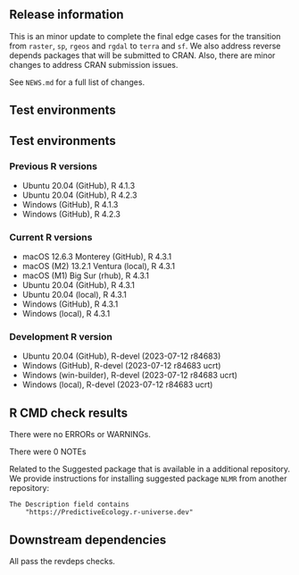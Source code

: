 ## Release information

This is an minor update to complete the final edge cases for the  transition from `raster`, `sp`, `rgeos` and `rgdal` to `terra` and `sf`. We also address reverse depends packages that will be submitted to CRAN. Also, there are minor changes to address CRAN submission issues.

See `NEWS.md` for a full list of changes.

## Test environments

## Test environments

### Previous R versions
* Ubuntu 20.04                 (GitHub), R 4.1.3
* Ubuntu 20.04                 (GitHub), R 4.2.3
* Windows                      (GitHub), R 4.1.3
* Windows                      (GitHub), R 4.2.3

### Current R versions
* macOS 12.6.3 Monterey        (GitHub), R 4.3.1
* macOS (M2) 13.2.1 Ventura     (local), R 4.3.1
* macOS (M1) Big Sur             (rhub), R 4.3.1
* Ubuntu 20.04                 (GitHub), R 4.3.1
* Ubuntu 20.04                  (local), R 4.3.1
* Windows                      (GitHub), R 4.3.1
* Windows                       (local), R 4.3.1

### Development R version
* Ubuntu 20.04                 (GitHub), R-devel (2023-07-12 r84683)
* Windows                      (GitHub), R-devel (2023-07-12 r84683 ucrt)
* Windows                 (win-builder), R-devel (2023-07-12 r84683 ucrt)
* Windows                       (local), R-devel (2023-07-12 r84683 ucrt)

## R CMD check results

There were no ERRORs or WARNINGs.

There were 0 NOTEs

Related to the Suggested package that is available in a additional repository.
We provide instructions for installing suggested package `NLMR` from another repository:

    The Description field contains
        "https://PredictiveEcology.r-universe.dev"

## Downstream dependencies

All pass the revdeps checks.
